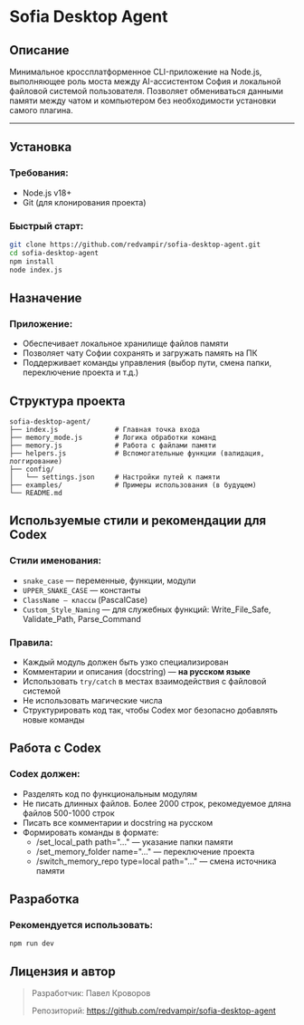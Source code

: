 # Sofia Desktop Agent

## Описание

Минимальное кроссплатформенное CLI-приложение на Node.js, выполняющее роль моста между AI-ассистентом София и локальной файловой системой пользователя. Позволяет обмениваться данными памяти между чатом и компьютером без необходимости установки самого плагина.

---

## Установка

### Требования:
- Node.js v18+
- Git (для клонирования проекта)

### Быстрый старт:
```sh
git clone https://github.com/redvampir/sofia-desktop-agent.git
cd sofia-desktop-agent
npm install
node index.js
```

## Назначение

### Приложение:

- Обеспечивает локальное хранилище файлов памяти
- Позволяет чату Софии сохранять и загружать память на ПК
- Поддерживает команды управления (выбор пути, смена папки, переключение проекта и т.д.)


## Структура проекта

```
sofia-desktop-agent/
├── index.js              # Главная точка входа
├── memory_mode.js        # Логика обработки команд
├── memory.js             # Работа с файлами памяти
├── helpers.js            # Вспомогательные функции (валидация, логгирование)
├── config/
│   └── settings.json     # Настройки путей к памяти
├── examples/             # Примеры использования (в будущем)
└── README.md
```

## Используемые стили и рекомендации для Codex

### Стили именования:

- `snake_case` — переменные, функции, модули
- `UPPER_SNAKE_CASE` — константы
- `ClassName — классы` (PascalCase)
- `Custom_Style_Naming` — для служебных функций: Write_File_Safe, Validate_Path, Parse_Command

### Правила:

- Каждый модуль должен быть узко специализирован
- Комментарии и описания (docstring) — **на русском языке**
- Использовать `try/catch` в местах взаимодействия с файловой системой
- Не использовать магические числа
- Структурировать код так, чтобы Codex мог безопасно добавлять новые команды

## Работа с Codex

### Codex должен:

- Разделять код по функциональным модулям
- Не писать длинных файлов. Более 2000 строк, рекомедуемое дляна файлов 500-1000 строк
- Писать все комментарии и docstring на русском
- Формировать команды в формате:
    - /set_local_path path="..." — указание папки памяти
    - /set_memory_folder name="..." — переключение проекта
    - /switch_memory_repo type=local path="..." — смена источника памяти

## Разработка

### Рекомендуется использовать:

```
npm run dev
```

## Лицензия и автор

> Разработчик: Павел Кроворов
>
> Репозиторий: https://github.com/redvampir/sofia-desktop-agent